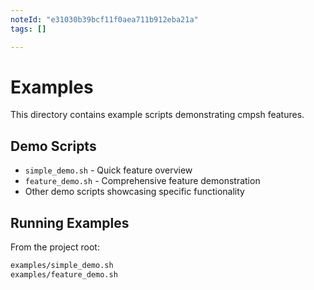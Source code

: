 ```yaml
---
noteId: "e31030b39bcf11f0aea711b912eba21a"
tags: []

---
```


# Examples

This directory contains example scripts demonstrating cmpsh features.

## Demo Scripts

- `simple_demo.sh` - Quick feature overview
- `feature_demo.sh` - Comprehensive feature demonstration
- Other demo scripts showcasing specific functionality

## Running Examples

From the project root:
```bash
examples/simple_demo.sh
examples/feature_demo.sh
```
